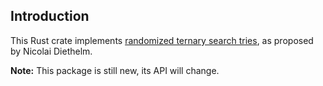 ## Introduction

This Rust crate implements [randomized ternary search
tries](https://arxiv.org/abs/1606.04042), as proposed by Nicolai Diethelm.

**Note:** This package is still new, its API will change.
